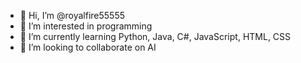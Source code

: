 - 👋 Hi, I’m @royalfire55555
- 👀 I’m interested in programming
- 🌱 I’m currently learning Python, Java, C#, JavaScript, HTML, CSS
- 💞️ I’m looking to collaborate on AI

<!---
royalfire55555/royalfire55555 is a ✨ special ✨ repository because its `README.md` (this file) appears on your GitHub profile.
You can click the Preview link to take a look at your changes.
--->
